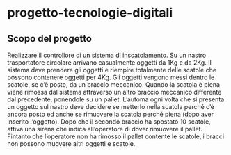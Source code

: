 # progetto-tecnologie-digitali
## Scopo del progetto
Realizzare il controllore di un sistema di inscatolamento. Su un nastro trasportatore
circolare arrivano casualmente oggetti da 1Kg e da 2Kg. Il sistema deve prendere gli
oggetti e riempire totalmente delle scatole che possono contenere oggetti per 4Kg. Gli
oggetti vengono messi dentro le scatole, se c’è posto, da un braccio meccanico. Quando
la scatola è piena viene rimossa dal sistema attraverso un altro braccio meccanico
differente dal precedente, ponendole su un pallet. L’automa ogni volta che si presenta
un oggetto sul nastro deve decidere se metterlo nella scatola perché c’è ancora posto ed
anche se rimuovere la scatola perché piena (dopo aver inserito l’oggetto). Dopo che il
secondo braccio ha spostato 10 scatole, attiva una sirena che indica all’operatore di
dover rimuovere il pallet. Fintanto che l’operatore non ha rimosso il pallet contente le
scatole, i bracci non possono muovere altri oggetti e scatole.
